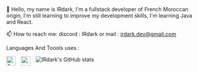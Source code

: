 👋 Hello, my name is IRdark, I'm a fullstack developer of French Moroccan origin, I'm still learning to improve my development skills, I'm learning Java and React.

📫 How to reach me: discord : IRdark or mail : irdark.dev@gmail.com


Languages And Toools uses :

<img align="left" width="25px" style="padding-right: 11px;" src="https://cdn.jsdelivr.net/gh/devicons/devicon/icons/visualstudio/visualstudio-plain.svg" alt="AWS">
<img align="left" width="25px" style="padding-right: 11px;" src="https://cdn.jsdelivr.net/gh/devicons/devicon/icons/html5/html5-original.svg" />





![IRdark's GitHub stats](https://github-readme-stats.vercel.app/api?username=IRdark6826&show_icons=true&theme=transparent)
